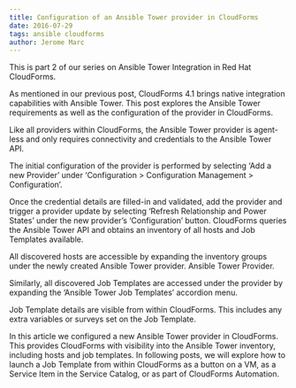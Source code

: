 ```yaml
---
title: Configuration of an Ansible Tower provider in CloudForms 
date: 2016-07-29
tags: ansible cloudforms
author: Jerome Marc
---
```


This is part 2 of our series on Ansible Tower Integration in Red Hat CloudForms.

As mentioned in our previous post, CloudForms 4.1 brings native integration capabilities with Ansible Tower. This post explores the Ansible Tower requirements as well as the configuration of the provider in CloudForms.

Like all providers within CloudForms, the Ansible Tower provider is agent-less and only requires connectivity and credentials to the Ansible Tower API.

The initial configuration of the provider is performed by selecting ‘Add a new Provider’ under ‘Configuration > Configuration Management > Configuration’.

Once the credential details are filled-in and validated, add the provider and trigger a provider update by selecting ‘Refresh Relationship and Power States’ under the new provider’s ‘Configuration’ button. CloudForms queries the Ansible Tower API and obtains an inventory of all hosts and Job Templates available.

All discovered hosts are accessible by expanding the inventory groups under the newly created Ansible Tower provider.
Ansible Tower Provider.
  
Similarly, all discovered Job Templates are accessed under the provider by expanding the ‘Ansible Tower Job Templates’ accordion menu.
  
Job Template details are visible from within CloudForms. This includes any extra variables or surveys set on the Job Template.

In this article we configured a new Ansible Tower provider in CloudForms. This provides CloudForms with visibility into the Ansible Tower inventory, including hosts and job templates. In following posts, we will explore how to launch a Job Template from within CloudForms as a button on a VM, as a Service Item in the Service Catalog, or as part of CloudForms Automation.
